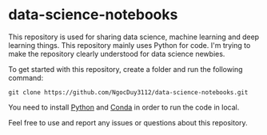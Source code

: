 # data-science-notebooks
This repository is used for sharing data science, machine learning and deep learning things. This repository mainly uses Python for code. I'm trying to make the repository clearly understood for data science newbies.

To get started with this repository, create a folder and run the following command:

`git clone https://github.com/NgocDuy3112/data-science-notebooks.git`

You need to install [Python](https://www.python.org/) and [Conda](https://conda.io/projects/conda/en/latest/user-guide/install/index.html) in order to run the code in local. 

Feel free to use and report any issues or questions about this repository.
